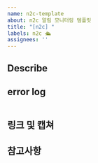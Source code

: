 ```yaml
---
name: n2c-template
about: n2c 알림 모니터링 템플릿
title: "[n2c] "
labels: n2c 🛳️
assignees: ''
---
```


## Describe


## error log
```java

```


## 링크 및 캡쳐


## 참고사항
